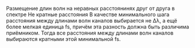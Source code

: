 Размещение длин волн на неравных расстоянинях друг от друга в спектре
Не кратные расстояния
В качестве минимального шага расстояния между длинами волн каналов выбирается не Δλ, а ещё более мелкая единица fs, причём эта разность должна быть различима приёмником. Тогда все расстояния между длинами волн каналов выбираются кратными этой минимальной fs.